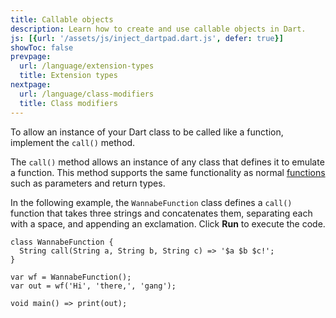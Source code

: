 ```yaml
---
title: Callable objects
description: Learn how to create and use callable objects in Dart.
js: [{url: '/assets/js/inject_dartpad.dart.js', defer: true}]
showToc: false
prevpage:
  url: /language/extension-types
  title: Extension types
nextpage:
  url: /language/class-modifiers
  title: Class modifiers
---
```


<?code-excerpt replace="/ *\/\/\s+ignore_for_file:[^\n]+\n//g; /(^|\n) *\/\/\s+ignore: (stable|beta|dev)[^\n]+\n/$1/g; /(\n[^\n]+) *\/\/\s+ignore: (stable|beta|dev)[^\n]+\n/$1\n/g; /. • (lib|test)\/\w+\.dart:\d+:\d+//g"?>

To allow an instance of your Dart class to be called like a function,
implement the `call()` method.

The `call()` method allows an instance of any class that defines it to emulate a function.
This method supports the same functionality as normal [functions][]
such as parameters and return types.

In the following example, the `WannabeFunction` class defines a `call()` function
that takes three strings and concatenates them, separating each with a space,
and appending an exclamation. Click **Run** to execute the code.

<?code-excerpt "misc/lib/language_tour/callable_objects.dart"?>
```dartpad
class WannabeFunction {
  String call(String a, String b, String c) => '$a $b $c!';
}

var wf = WannabeFunction();
var out = wf('Hi', 'there,', 'gang');

void main() => print(out);
```

[functions]: /language/functions
